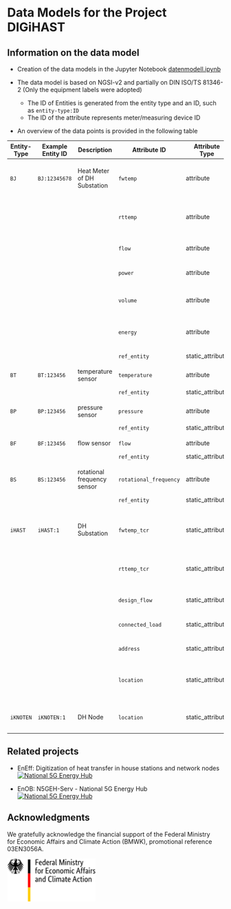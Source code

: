 # Data Models for the Project DIGiHAST

## Information on the data model

- Creation of the data models in the Jupyter Notebook [datenmodell.ipynb](./datenmodell.ipynb)
- The data model is based on NGSI-v2 and partially on DIN ISO/TS 81346-2 (Only the equipment labels were adopted)
  - The ID of Entities is generated from the entity type and an ID, such as `entity-type:ID`
  - The ID of the attribute represents meter/measuring device ID

- An overview of the data points is provided in the following table

| Entity-Type      | Example Entity ID        | Description                    | Attribute ID           | Attribute Type   | Data Type     | Unit   | Description                                             |
|------------------|--------------------------|--------------------------------|------------------------|------------------|---------------|--------|---------------------------------------------------------|
| `BJ`             | `BJ:12345678`            | Heat Meter of DH Substation    | `fwtemp`               | attribute        | Number        | °C     | Supply temperature of the substation primary side       |
|                  |                          |                                | `rttemp`               | attribute        | Number        | °C     | Return temperature of the substation primary side       |
|                  |                          |                                | `flow`                 | attribute        | Number        | m³/h   | Flow of the substation primary side                     |
|                  |                          |                                | `power`                | attribute        | Number        | kW     | Power of the substation primary side                    |
|                  |                          |                                | `volume`               | attribute        | Number        | m³     | Volume of the substation primary side                   |
|                  |                          |                                | `energy`               | attribute        | Number        | MWh    | Energy of the substation primary side                   |
|                  |                          |                                | `ref_entity`           | static_attribute | Relationship  |        | Reference to the entity                                 |
|                  |                          |                                |                        |                  |               |        |                                                         |
| `BT`             | `BT:123456`              | temperature sensor             | `temperature`          | attribute        | Number        | °C     | Temperature Sensor                                      |
|                  |                          |                                | `ref_entity`           | static_attribute | Relationship  |        | Reference to the entity                                 |
|                  |                          |                                |                        |                  |               |        |                                                         |
| `BP`             | `BP:123456`              | pressure sensor                | `pressure`             | attribute        | Number        | bar    | Pressure Sensor                                         |
|                  |                          |                                | `ref_entity`           | static_attribute | Relationship  |        | Reference to the entity                                 |
|                  |                          |                                |                        |                  |               |        |                                                         |
| `BF`             | `BF:123456`              | flow sensor                    | `flow`                 | attribute        | Number        | m³/h   | Flow Sensor                                             |
|                  |                          |                                | `ref_entity`           | static_attribute | Relationship  |        | Reference to the entity                                 |
|                  |                          |                                |                        |                  |               |        |                                                         |
| `BS`             | `BS:123456`              | rotational frequency sensor    | `rotational_frequency` | attribute        | Number        | rpm    | Rotational Frequency                                    |
|                  |                          |                                | `ref_entity`           | static_attribute | Relationship  |        | Reference to the entity                                 |
|                  |                          |                                |                        |                  |               |        |                                                         |
| `iHAST`          | `iHAST:1`                |  DH Substation                 | `fwtemp_tcr`           | static_attribute | Number        | °C     | Technical connection regulations for supply temperature |
|                  |                          |                                | `rttemp_tcr`           | static_attribute | Number        | °C     | Technical connection regulations for return temperature |
|                  |                          |                                | `design_flow`          | static_attribute | Number        | m³/h   | Design flow of the substation                           |
|                  |                          |                                | `connected_load`       | static_attribute | Number        | kW     | Connected Load of the substation                        |
|                  |                          |                                | `address`              | static_attribute | Property      |        | Address of the substation                               |
|                  |                          |                                | `location`             | static_attribute | Property      |        | Location (GPS coordinates) of the substation            |
|                  |                          |                                |                        |                  |               |        |                                                         |
| `iKNOTEN`        | `iKNOTEN:1`              |  DH Node                       | `location`             | static_attribute | Property      |        | Location (GPS coordinates) of the Node                  |

## Related projects

- EnEff: Digitization of heat transfer in house stations and network nodes <br>
<a href="https://n5geh.de/digihast/"> <img alt="National 5G Energy Hub" 
src="https://cloudstore.zih.tu-dresden.de/index.php/s/ZZiFLQC6bisxqds/preview" height="150"> </a>

- EnOB: N5GEH-Serv - National 5G Energy Hub <br>
<a href="https://n5geh.de/"> <img alt="National 5G Energy Hub" 
src="https://avatars.githubusercontent.com/u/43948851?s=200&v=4" height="150"></a>

## Acknowledgments

We gratefully acknowledge the financial support of the Federal Ministry <br> 
for Economic Affairs and Climate Action (BMWK), promotional reference 03EN3056A.

<a href="https://www.bmwi.de/Navigation/EN/Home/home.html"> <img alt="BMWK" 
src="https://raw.githubusercontent.com/RWTH-EBC/FiLiP/master/docs/logos/bmwi_logo_en.png" height="100"> </a>
